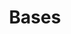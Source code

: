 ---
layout: redirect.njk
permalink: false
hideInSitemap: true
tags: level1
key: foundation_fr
title: Bases
alternativetitle: Les bases de conception des CFF.
redirect: /fr/foundation/assets/icons/
parent: fr
order: 2
---